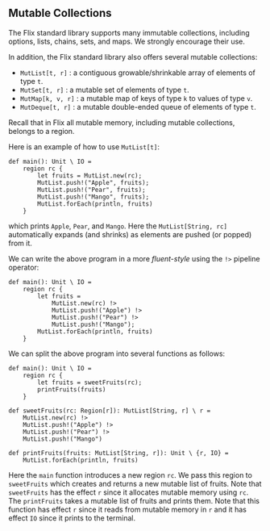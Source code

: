 ## Mutable Collections

The Flix standard library supports many immutable collections, including
options, lists, chains, sets, and maps. We strongly encourage their use.

In addition, the Flix standard library also offers several mutable collections:

- `MutList[t, r]`      : a contiguous growable/shrinkable array of elements of type `t`.
- `MutSet[t, r]`       : a mutable set of elements of type `t`.
- `MutMap[k, v, r]`    : a mutable map of keys of type `k` to values of type `v`.
- `MutDeque[t, r]`     : a mutable double-ended queue of elements of type `t`.

Recall that in Flix all mutable memory, including mutable collections, belongs
to a region.

Here is an example of how to use `MutList[t]`:

```flix
def main(): Unit \ IO = 
    region rc {
        let fruits = MutList.new(rc);
        MutList.push!("Apple", fruits);
        MutList.push!("Pear", fruits);
        MutList.push!("Mango", fruits);
        MutList.forEach(println, fruits)
    }
```

which prints `Apple`, `Pear`, and `Mango`. Here the `MutList[String, rc]`
automatically expands (and shrinks) as elements are pushed (or popped) from it. 

We can write the above program in a more _fluent-style_ using the `!>` pipeline
operator:

```flix
def main(): Unit \ IO = 
    region rc {
        let fruits = 
            MutList.new(rc) !> 
            MutList.push!("Apple") !> 
            MutList.push!("Pear") !>
            MutList.push!("Mango");
        MutList.forEach(println, fruits)
    }
```

We can split the above program into several functions as follows:

```flix
def main(): Unit \ IO = 
    region rc {
        let fruits = sweetFruits(rc);
        printFruits(fruits)
    }

def sweetFruits(rc: Region[r]): MutList[String, r] \ r = 
    MutList.new(rc) !> 
    MutList.push!("Apple") !> 
    MutList.push!("Pear") !>
    MutList.push!("Mango")

def printFruits(fruits: MutList[String, r]): Unit \ {r, IO} = 
    MutList.forEach(println, fruits)
```

Here the `main` function introduces a new region `rc`. We pass this region to
`sweetFruits` which creates and returns a new mutable list of fruits. Note that
`sweetFruits` has the effect `r` since it allocates mutable memory using `rc`.
The `printFruits` takes a mutable list of fruits and prints them. Note that this
function has effect `r` since it reads from mutable memory in `r` and it has
effect `IO` since it prints to the terminal. 
